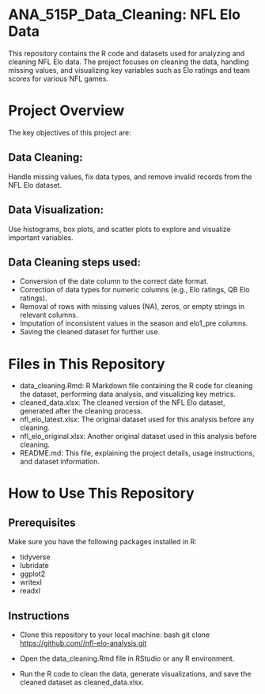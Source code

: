 # ANA_515P_Data_Cleaning: NFL Elo Data 
This repository contains the R code and datasets used for analyzing and cleaning NFL Elo data. The project focuses on cleaning the data, handling missing values, and visualizing key variables such as Elo ratings and team scores for various NFL games.

# Project Overview
The key objectives of this project are:

## Data Cleaning:
Handle missing values, fix data types, and remove invalid records from the NFL Elo dataset.
## Data Visualization:
Use histograms, box plots, and scatter plots to explore and visualize important variables.

## Data Cleaning steps used:
- Conversion of the date column to the correct date format.
- Correction of data types for numeric columns (e.g., Elo ratings, QB Elo ratings).
- Removal of rows with missing values (NA), zeros, or empty strings in relevant columns.
- Imputation of inconsistent values in the season and elo1_pre columns.
- Saving the cleaned dataset for further use.

# Files in This Repository
- data_cleaning.Rmd: R Markdown file containing the R code for cleaning the dataset, performing data analysis, and visualizing key metrics.
- cleaned_data.xlsx: The cleaned version of the NFL Elo dataset, generated after the cleaning process.
- nfl_elo_latest.xlsx: The original dataset used for this analysis before any cleaning.
- nfl_elo_original.xlsx: Another original dataset used in this analysis before cleaning.
- README.md: This file, explaining the project details, usage instructions, and dataset information.
# How to Use This Repository
## Prerequisites
Make sure you have the following packages installed in R:

- tidyverse
- lubridate
- ggplot2
- writexl
- readxl
## Instructions
- Clone this repository to your local machine:
bash git clone [https://github.com/<your-username>/nfl-elo-analysis.git](https://github.com/keshabmcdaniel/ANA_515P_DATA_CLEANING_FINAL.git)

- Open the data_cleaning.Rmd file in RStudio or any R environment.
- Run the R code to clean the data, generate visualizations, and save the cleaned dataset as cleaned_data.xlsx.


